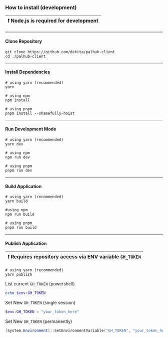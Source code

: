 
### How to install (development)
| :exclamation: Node.js is required for development |
|---|
<hr class="mt-1">

#### Clone Repository

```
git clone https://github.com/dekita/palhub-client 
cd ./palhub-client
```
<hr class="mt-1">

#### Install Dependencies

```
# using yarn (recommended)
yarn 

# using npm
npm install

# using pnpm
pnpm install --shamefully-hoist
```
<hr class="mt-1">

#### Run Development Mode

```
# using yarn (recommended)
yarn dev 

# using npm
npm run dev

# using pnpm
pnpm run dev
```
<hr class="mt-1">

#### Build Application

```
# using yarn (recommended)
yarn build 

#using npm 
npm run build

# using pnpm 
pnpm run build
```
<hr class="mt-1">

#### Publish Application
| :exclamation: Requires repository access via ENV variable `GH_TOKEN` |
|---|
```
# using yarn (recommended)
yarn publish
```

List current `GH_TOKEN` (powershell)
```powershell
echo $env:GH_TOKEN
```
Set New `GH_TOKEN` (single session)
```powershell
$env:GH_TOKEN = "your_token_here"
```
Set New `GH_TOKEN` (permanently)
```powershell
[System.Environment]::SetEnvironmentVariable("GH_TOKEN", "your_token_here", [System.EnvironmentVariableTarget]::User)
```




